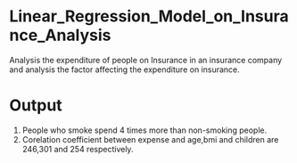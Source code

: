 # Linear_Regression_Model_on_Insurance_Analysis
Analysis the expenditure of people on Insurance in an insurance company and analysis the factor affecting the expenditure on insurance.
# Output
1. People who smoke spend 4 times more than non-smoking people.
2. Corelation coefficient between expense and age,bmi and children are 246,301 and 254 respectively.
